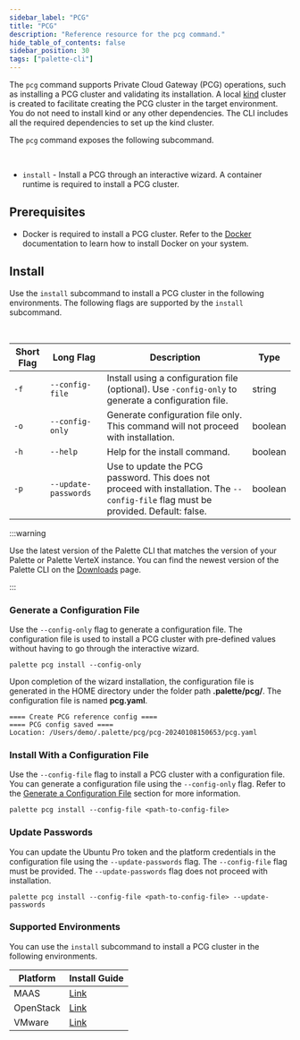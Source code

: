 ```yaml
---
sidebar_label: "PCG"
title: "PCG"
description: "Reference resource for the pcg command."
hide_table_of_contents: false
sidebar_position: 30
tags: ["palette-cli"]
---
```


The `pcg` command supports Private Cloud Gateway (PCG) operations, such as installing a PCG cluster and validating its installation. A local [kind](https://kind.sigs.k8s.io/) cluster is created to facilitate creating the PCG cluster in the target environment. You do not need to install kind or any other dependencies. The CLI includes all the required dependencies to set up the kind cluster.  


The `pcg` command exposes the following subcommand.

  <br />

  * `install` - Install a PCG through an interactive wizard. A container runtime is required to install a PCG cluster.



## Prerequisites

- Docker is required to install a PCG cluster. Refer to the [Docker](https://docs.docker.com/get-docker/) documentation to learn how to install Docker on your system.



## Install

Use the `install` subcommand to install a PCG cluster in the following environments. The following flags are supported by the `install` subcommand.

<br />

  | **Short Flag** | **Long Flag**              | **Description**                                                              | **Type**    |
  |------------|------------------------|--------------------------------------------------------------------------|---------|
  | `-f`       | `--config-file`      |  Install using a configuration file (optional). Use `-config-only` to generate a configuration file.  | string  |
  | `-o`       | `--config-only`      | Generate configuration file only. This command will not proceed with installation.     | boolean    |
  | `-h`       | `--help`             | Help for the install command.                                              | boolean |
  | `-p`       | `--update-passwords` | Use to update the PCG password. This does not proceed with installation. The `--config-file` flag must be provided. Default: false. | boolean |


:::warning

Use the latest version of the Palette CLI that matches the version of your Palette or Palette VerteX instance. You can find the newest version of the Palette CLI on the [Downloads](../../spectro-downloads.md#palette-cli) page.

:::

### Generate a Configuration File

Use the `--config-only` flag to generate a configuration file. The configuration file is used to install a PCG cluster with pre-defined values without having to go through the interactive wizard. 


```shell
palette pcg install --config-only
```

Upon completion of the wizard installation, the configuration file is generated in the HOME directory under the folder path **.palette/pcg/**. The configuration file is named **pcg.yaml**. 



```shell hideClipboard
==== Create PCG reference config ====
==== PCG config saved ====
Location: /Users/demo/.palette/pcg/pcg-20240108150653/pcg.yaml
```


### Install With a Configuration File

Use the `--config-file` flag to install a PCG cluster with a configuration file. You can generate a configuration file using the `--config-only` flag. Refer to the [Generate a Configuration File](#generate-a-configuration-file) section for more information.

```shell
palette pcg install --config-file <path-to-config-file>
```


### Update Passwords

You can update the Ubuntu Pro token and the platform credentials in the configuration file using the `--update-passwords` flag. The `--config-file` flag must be provided. The `--update-passwords` flag does not proceed with installation. 

```shell
palette pcg install --config-file <path-to-config-file> --update-passwords
```


### Supported Environments

You can use the `install` subcommand to install a PCG cluster in the following environments.


| **Platform** | **Install Guide** |
|---|---|
| MAAS | [Link](../../clusters/data-center/maas/install-manage-maas-pcg.md#install-pcg) |
| OpenStack | [Link](../../clusters/data-center/openstack.md#installing-private-cloud-gateway---openstack) |
| VMware | [Link](../../clusters/data-center/vmware.md#create-vmware-cloud-gateway) |

